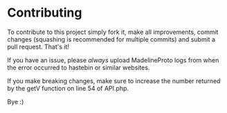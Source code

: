 # Contributing

To contribute to this project simply fork it, make all improvements, commit changes (squashing is recommended for multiple commits) and submit a pull request. That's it!  

If you have an issue, please *always* upload MadelineProto logs from when the error occurred to hastebin or similar websites.

If you make breaking changes, make sure to increase the number returned by the getV function on line 54 of API.php.  

Bye :)
